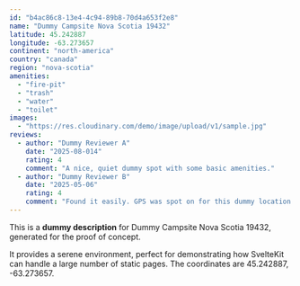 ```yaml
---
id: "b4ac86c8-13e4-4c94-89b8-70d4a653f2e8"
name: "Dummy Campsite Nova Scotia 19432"
latitude: 45.242887
longitude: -63.273657
continent: "north-america"
country: "canada"
region: "nova-scotia"
amenities:
  - "fire-pit"
  - "trash"
  - "water"
  - "toilet"
images:
  - "https://res.cloudinary.com/demo/image/upload/v1/sample.jpg"
reviews:
  - author: "Dummy Reviewer A"
    date: "2025-08-014"
    rating: 4
    comment: "A nice, quiet dummy spot with some basic amenities."
  - author: "Dummy Reviewer B"
    date: "2025-05-06"
    rating: 4
    comment: "Found it easily. GPS was spot on for this dummy location."
---
```


This is a **dummy description** for Dummy Campsite Nova Scotia 19432, generated for the proof of concept.

It provides a serene environment, perfect for demonstrating how SvelteKit can handle a large number of static pages. The coordinates are 45.242887, -63.273657.
